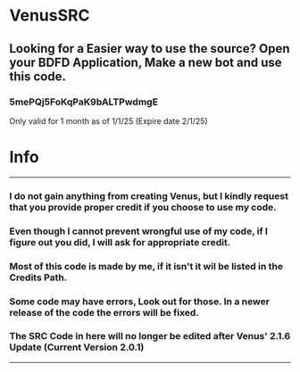 # VenusSRC

## Looking for a Easier way to use the source? Open your BDFD Application, Make a new bot and use this code.
### 5mePQj5FoKqPaK9bALTPwdmgE 
Only valid for 1 month as of 1/1/25 (Expire date 2/1/25)

 
 # Info

---

### I do not gain anything from creating Venus, but I kindly request that you provide proper credit if you choose to use my code.  
### Even though I cannot prevent wrongful use of my code, if I figure out you did, I will ask for appropriate credit.  
### Most of this code is made by me, if it isn't it wil be listed in the Credits Path.
### Some code may have errors, Look out for those. In a newer release of the code the errors will be fixed.
### The SRC Code in here will no longer be edited after Venus' 2.1.6 Update (Current Version 2.0.1)
---

